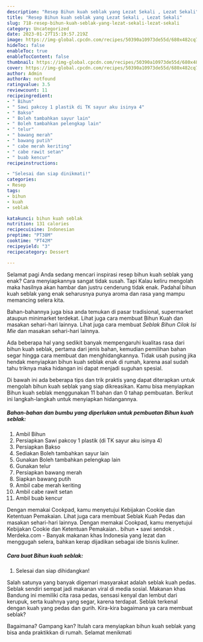 ```yaml
---
description: "Resep Bihun kuah seblak yang Lezat Sekali , Lezat Sekali"
title: "Resep Bihun kuah seblak yang Lezat Sekali , Lezat Sekali"
slug: 718-resep-bihun-kuah-seblak-yang-lezat-sekali-lezat-sekali
category: Uncategorized
date: 2023-01-27T15:19:57.219Z
image: https://img-global.cpcdn.com/recipes/50390a10973de55d/680x482cq70/bihun-kuah-seblak-foto-resep-utama.jpg
hideToc: false
enableToc: true
enableTocContent: false
thumbnail: https://img-global.cpcdn.com/recipes/50390a10973de55d/680x482cq70/bihun-kuah-seblak-foto-resep-utama.jpg
cover: https://img-global.cpcdn.com/recipes/50390a10973de55d/680x482cq70/bihun-kuah-seblak-foto-resep-utama.jpg
author: Admin
authorAv: notfound
ratingvalue: 3.5
reviewcount: 11
recipeingredient:
- " Bihun"
- " Sawi pakcoy 1 plastik di TK sayur aku isinya 4"
- " Bakso"
- " Boleh tambahkan sayur lain"
- " Boleh tambahkan pelengkap lain"
- " telur"
- " bawang merah"
- " bawang putih"
- " cabe merah keriting"
- " cabe rawit setan"
- " buab kencur"
recipeinstructions:

- "Selesai dan siap dinikmati!"
categories:
- Resep
tags:
- bihun
- kuah
- seblak

katakunci: bihun kuah seblak 
nutrition: 131 calories
recipecuisine: Indonesian
preptime: "PT38M"
cooktime: "PT42M"
recipeyield: "3"
recipecategory: Dessert

---
```



Selamat pagi Anda sedang mencari inspirasi resep bihun kuah seblak yang enak? Cara menyiapkannya sangat tidak susah. Tapi Kalau keliru mengolah maka hasilnya akan hambar dan justru cenderung tidak enak. Padahal bihun kuah seblak yang enak seharusnya punya aroma dan rasa yang mampu memancing selera kita.


Bahan-bahannya juga bisa anda temukan di pasar tradisional, supermarket ataupun minimarket terdekat. Lihat juga cara membuat Bihun Kuah dan masakan sehari-hari lainnya. Lihat juga cara membuat *Seblak Bihun Cilok Isi Mie* dan masakan sehari-hari lainnya.

Ada beberapa hal yang sedikit banyak mempengaruhi kualitas rasa dari bihun kuah seblak, pertama dari jenis bahan, kemudian pemilihan bahan segar hingga cara membuat dan menghidangkannya. Tidak usah pusing jika hendak menyiapkan bihun kuah seblak enak di rumah, karena asal sudah tahu triknya maka hidangan ini dapat menjadi suguhan spesial.


Di bawah ini ada beberapa tips dan trik praktis yang dapat diterapkan untuk mengolah bihun kuah seblak yang siap dikreasikan. Kamu bisa menyiapkan Bihun kuah seblak menggunakan 11 bahan dan 0 tahap pembuatan. Berikut ini langkah-langkah untuk menyiapkan hidangannya.

<!--inarticleads1-->

##### Bahan-bahan dan bumbu yang diperlukan untuk pembuatan Bihun kuah seblak:

1. Ambil  Bihun
1. Persiapkan  Sawi pakcoy 1 plastik (di TK sayur aku isinya 4)
1. Persiapkan  Bakso
1. Sediakan  Boleh tambahkan sayur lain
1. Gunakan  Boleh tambahkan pelengkap lain
1. Gunakan  telur
1. Persiapkan  bawang merah
1. Siapkan  bawang putih
1. Ambil  cabe merah keriting
1. Ambil  cabe rawit setan
1. Ambil  buab kencur


Dengan memakai Cookpad, kamu menyetujui Kebijakan Cookie dan Ketentuan Pemakaian. Lihat juga cara membuat Seblak Kuah Pedas dan masakan sehari-hari lainnya. Dengan memakai Cookpad, kamu menyetujui Kebijakan Cookie dan Ketentuan Pemakaian.. bihun • sawi sendok . Merdeka.com - Banyak makanan khas Indonesia yang lezat dan menggugah selera, bahkan kerap dijadikan sebagai ide bisnis kuliner. 

<!--inarticleads2-->

##### Cara buat Bihun kuah seblak:


1. Selesai dan siap dihidangkan!

Salah satunya yang banyak digemari masyarakat adalah seblak kuah pedas. Seblak sendiri sempat jadi makanan viral di media sosial. Makanan khas Bandung ini memiliki cita rasa pedas, sensasi kenyal dan lembut dari kerupuk, serta kuahnya yang segar, karena terdapat. Seblak terkenal dengan kuah yang pedas dan gurih. Kira-kira bagaimana ya cara membuat seblak? 

Bagaimana? Gampang kan? Itulah cara menyiapkan bihun kuah seblak yang bisa anda praktikkan di rumah. Selamat menikmati
